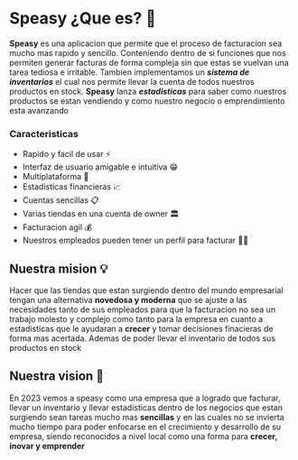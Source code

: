 ﻿# Speasy ¿Que es?  💸

**Speasy** es una aplicacion que permite que el proceso de facturacion sea mucho mas rapido y sencillo. Conteniendo dentro de si funciones que nos permiten generar facturas de forma compleja sin que estas se vuelvan una tarea tediosa e irritable. Tambien implementamos un ***sistema de inventarios*** el cual nos permite llevar la cuenta de todos nuestros productos en stock. **Speasy** lanza ***estadisticas*** para saber como nuestros productos se estan vendiendo y como nuestro negocio o emprendimiento esta avanzando
### Caracteristicas
-   Rapido y facil de usar ⚡️
-   Interfaz de usuario amigable e intuitiva 😁
-   Multiplataforma 📱
-   Estadisticas financieras 📈
-   Cuentas sencillas 📋
-   Varias tiendas en una cuenta de owner 🏛
-   Facturacion agil 💰
-   Nuestros empleados pueden tener un perfil para facturar 👨‍💼

## Nuestra mision 💡
Hacer que las tiendas que estan surgiendo dentro del mundo empresarial tengan una alternativa **novedosa y moderna** que se ajuste a las necesidades tanto de sus empleados para que la facturacion no sea un trabajo molesto y complejo como tanto para la empresa en cuanto a estadisticas que le ayudaran a **crecer** y tomar decisiones finacieras de forma mas acertada. Ademas de poder llevar el inventario de todos sus productos en stock

## Nuestra vision 📅

En 2023 vemos a speasy como una empresa que a logrado que facturar, llevar un inventario y llevar estadisticas dentro de los negocios que estan surgiendo sean tareas mucho mas **sencillas** y en las cuales no se invierta mucho tiempo para poder enfocarse en el crecimiento y desarrollo de su empresa, siendo reconocidos a nivel local como una forma para **crecer, inovar y emprender**


